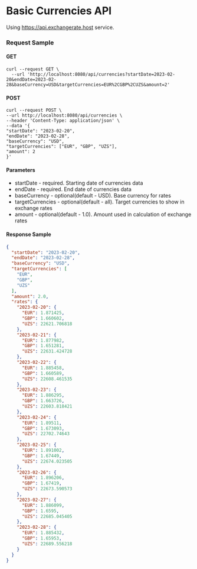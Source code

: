 # Basic Currencies API
Using https://api.exchangerate.host service.

### Request Sample
#### GET
```shell
curl --request GET \
  --url 'http://localhost:8080/api/currencies?startDate=2023-02-20&endDate=2023-02-28&baseCurrency=USD&targetCurrencies=EUR%2CGBP%2CUZS&amount=2'
```
#### POST
```shell
curl --request POST \
--url http://localhost:8080/api/currencies \
--header 'Content-Type: application/json' \
--data '{
"startDate": "2023-02-20",
"endDate": "2023-02-28",
"baseCurrency": "USD",
"targetCurrencies": ["EUR", "GBP", "UZS"],
"amount": 2
}'
```
#### Parameters
- startDate - required. Starting date of currencies data
- endDate - required. End date of currencies data
- baseCurrency - optional(default - USD). Base currency for rates
- targetCurrencies - optional(default - all). Target currencies to show in exchange rates
- amount - optional(default - 1.0). Amount used in calculation of exchange rates


#### Response Sample

```json
{
  "startDate": "2023-02-20",
  "endDate": "2023-02-28",
  "baseCurrency": "USD",
  "targetCurrencies": [
    "EUR",
    "GBP",
    "UZS"
  ],
  "amount": 2.0,
  "rates": {
    "2023-02-20": {
      "EUR": 1.871425,
      "GBP": 1.660602,
      "UZS": 22621.706818
    },
    "2023-02-21": {
      "EUR": 1.877982,
      "GBP": 1.651281,
      "UZS": 22631.424728
    },
    "2023-02-22": {
      "EUR": 1.885458,
      "GBP": 1.660589,
      "UZS": 22608.461535
    },
    "2023-02-23": {
      "EUR": 1.886295,
      "GBP": 1.663726,
      "UZS": 22603.818421
    },
    "2023-02-24": {
      "EUR": 1.89511,
      "GBP": 1.673093,
      "UZS": 22702.74643
    },
    "2023-02-25": {
      "EUR": 1.891002,
      "GBP": 1.67449,
      "UZS": 22674.023505
    },
    "2023-02-26": {
      "EUR": 1.896206,
      "GBP": 1.67419,
      "UZS": 22673.590573
    },
    "2023-02-27": {
      "EUR": 1.886099,
      "GBP": 1.6595,
      "UZS": 22685.045405
    },
    "2023-02-28": {
      "EUR": 1.885432,
      "GBP": 1.65953,
      "UZS": 22689.556218
    }
  }
}
```